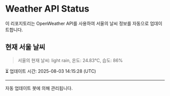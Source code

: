 
# Weather API Status

이 리포지토리는 OpenWeather API를 사용하여 서울의 날씨 정보를 자동으로 업데이트합니다.

## 현재 서울 날씨
> 서울의 현재 날씨: light rain, 온도: 24.83°C, 습도: 86%

⏳ 업데이트 시간: 2025-08-03 14:15:28 (UTC)

---
자동 업데이트 봇에 의해 관리됩니다.

